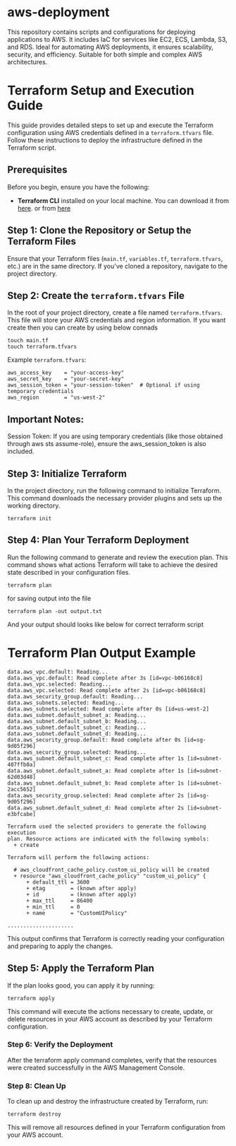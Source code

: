 # aws-deployment
This repository contains scripts and configurations for deploying applications to AWS. It includes IaC for services like EC2, ECS, Lambda, S3, and RDS. Ideal for automating AWS deployments, it ensures scalability, security, and efficiency. Suitable for both simple and complex AWS architectures.

# Terraform Setup and Execution Guide

This guide provides detailed steps to set up and execute the Terraform configuration using AWS credentials defined in a `terraform.tfvars` file. Follow these instructions to deploy the infrastructure defined in the Terraform script.

## Prerequisites

Before you begin, ensure you have the following:

- **Terraform CLI** installed on your local machine. You can download it from [here](https://www.terraform.io/downloads.html). or from [here](https://developer.hashicorp.com/terraform/tutorials/aws-get-started/install-cli)

## Step 1: Clone the Repository or Setup the Terraform Files

Ensure that your Terraform files (`main.tf`, `variables.tf`, `terraform.tfvars`, etc.) are in the same directory. If you've cloned a repository, navigate to the project directory.

## Step 2: Create the `terraform.tfvars` File

In the root of your project directory, create a file named `terraform.tfvars`. This file will store your AWS credentials and region information.
If you want create then you can create by using below connads
```
touch main.tf
touch terraform.tfvars
```

Example `terraform.tfvars`:

```hcl
aws_access_key    = "your-access-key"
aws_secret_key    = "your-secret-key"
aws_session_token = "your-session-token"  # Optional if using temporary credentials
aws_region        = "us-west-2"
```

## Important Notes:
Session Token: If you are using temporary credentials (like those obtained through aws sts assume-role), ensure the aws_session_token is also included.

## Step 3: Initialize Terraform

In the project directory, run the following command to initialize Terraform. This command downloads the necessary provider plugins and sets up the working directory.

```
terraform init
```

## Step 4: Plan Your Terraform Deployment

Run the following command to generate and review the execution plan. This command shows what actions Terraform will take to achieve the desired state described in your configuration files.

```
terraform plan
```
for saving output into the file
```
terraform plan -out output.txt
```
And your output should looks like below for correct terraform script


# Terraform Plan Output Example

```
data.aws_vpc.default: Reading...
data.aws_vpc.default: Read complete after 3s [id=vpc-b06168c8]
data.aws_vpc.selected: Reading...
data.aws_vpc.selected: Read complete after 2s [id=vpc-b06168c8]
data.aws_security_group.default: Reading...
data.aws_subnets.selected: Reading...
data.aws_subnets.selected: Read complete after 0s [id=us-west-2]
data.aws_subnet.default_subnet_a: Reading...
data.aws_subnet.default_subnet_b: Reading...
data.aws_subnet.default_subnet_c: Reading...
data.aws_subnet.default_subnet_d: Reading...
data.aws_security_group.default: Read complete after 0s [id=sg-9d05f296]
data.aws_security_group.selected: Reading...
data.aws_subnet.default_subnet_c: Read complete after 1s [id=subnet-407ffb0a]
data.aws_subnet.default_subnet_a: Read complete after 1s [id=subnet-62d03d48]
data.aws_subnet.default_subnet_b: Read complete after 1s [id=subnet-2acc5652]
data.aws_security_group.selected: Read complete after 2s [id=sg-9d05f296]
data.aws_subnet.default_subnet_d: Read complete after 2s [id=subnet-e3bfcabe]

Terraform used the selected providers to generate the following execution
plan. Resource actions are indicated with the following symbols:
  + create

Terraform will perform the following actions:

  # aws_cloudfront_cache_policy.custom_ui_policy will be created
  + resource "aws_cloudfront_cache_policy" "custom_ui_policy" {
      + default_ttl = 3600
      + etag        = (known after apply)
      + id          = (known after apply)
      + max_ttl     = 86400
      + min_ttl     = 0
      + name        = "CustomUIPolicy"

.....................
```

This output confirms that Terraform is correctly reading your configuration and preparing to apply the changes.

## Step 5: Apply the Terraform Plan
If the plan looks good, you can apply it by running:

```
terraform apply
```

This command will execute the actions necessary to create, update, or delete resources in your AWS account as described by your Terraform configuration.

### Step 6: Verify the Deployment

After the terraform apply command completes, verify that the resources were created successfully in the AWS Management Console.

### Step 8: Clean Up

To clean up and destroy the infrastructure created by Terraform, run:

```
terraform destroy
```

This will remove all resources defined in your Terraform configuration from your AWS account.

